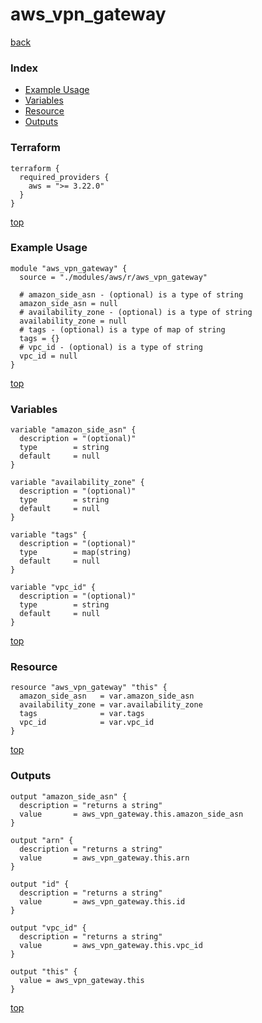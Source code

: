 # aws_vpn_gateway
[back](../aws.md)
### Index
- [Example Usage](#example-usage)
- [Variables](#variables)
- [Resource](#resource)
- [Outputs](#outputs)
### Terraform
```hcl
terraform {
  required_providers {
    aws = ">= 3.22.0"
  }
}
```
[top](#index)
### Example Usage
```hcl
module "aws_vpn_gateway" {
  source = "./modules/aws/r/aws_vpn_gateway"

  # amazon_side_asn - (optional) is a type of string
  amazon_side_asn = null
  # availability_zone - (optional) is a type of string
  availability_zone = null
  # tags - (optional) is a type of map of string
  tags = {}
  # vpc_id - (optional) is a type of string
  vpc_id = null
}
```
[top](#index)
### Variables
```hcl
variable "amazon_side_asn" {
  description = "(optional)"
  type        = string
  default     = null
}

variable "availability_zone" {
  description = "(optional)"
  type        = string
  default     = null
}

variable "tags" {
  description = "(optional)"
  type        = map(string)
  default     = null
}

variable "vpc_id" {
  description = "(optional)"
  type        = string
  default     = null
}
```
[top](#index)

### Resource
```hcl
resource "aws_vpn_gateway" "this" {
  amazon_side_asn   = var.amazon_side_asn
  availability_zone = var.availability_zone
  tags              = var.tags
  vpc_id            = var.vpc_id
}
```
[top](#index)
### Outputs
```hcl
output "amazon_side_asn" {
  description = "returns a string"
  value       = aws_vpn_gateway.this.amazon_side_asn
}

output "arn" {
  description = "returns a string"
  value       = aws_vpn_gateway.this.arn
}

output "id" {
  description = "returns a string"
  value       = aws_vpn_gateway.this.id
}

output "vpc_id" {
  description = "returns a string"
  value       = aws_vpn_gateway.this.vpc_id
}

output "this" {
  value = aws_vpn_gateway.this
}
```
[top](#index)
